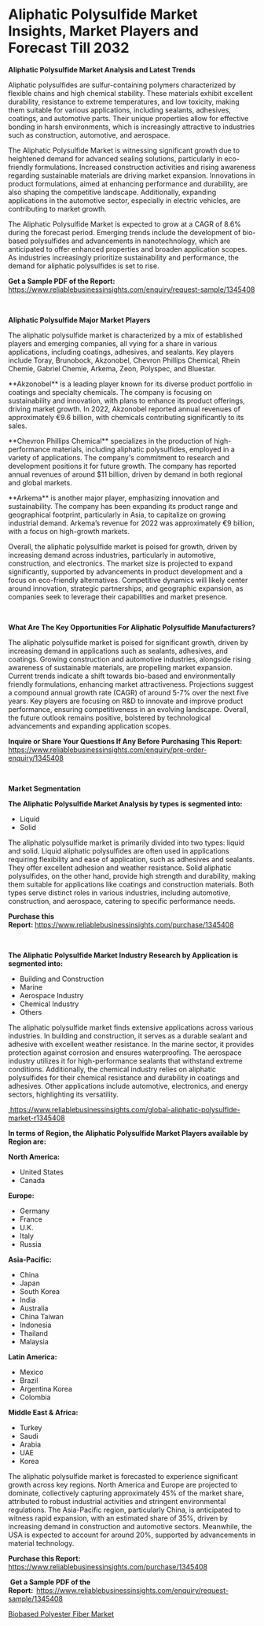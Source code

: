 <p><h1>Aliphatic Polysulfide Market Insights, Market Players and Forecast Till 2032</h1></p><p><strong>Aliphatic Polysulfide Market Analysis and Latest Trends</strong></p>
<p><p>Aliphatic polysulfides are sulfur-containing polymers characterized by flexible chains and high chemical stability. These materials exhibit excellent durability, resistance to extreme temperatures, and low toxicity, making them suitable for various applications, including sealants, adhesives, coatings, and automotive parts. Their unique properties allow for effective bonding in harsh environments, which is increasingly attractive to industries such as construction, automotive, and aerospace.</p><p>The Aliphatic Polysulfide Market is witnessing significant growth due to heightened demand for advanced sealing solutions, particularly in eco-friendly formulations. Increased construction activities and rising awareness regarding sustainable materials are driving market expansion. Innovations in product formulations, aimed at enhancing performance and durability, are also shaping the competitive landscape. Additionally, expanding applications in the automotive sector, especially in electric vehicles, are contributing to market growth.</p><p>The Aliphatic Polysulfide Market is expected to grow at a CAGR of 8.6% during the forecast period. Emerging trends include the development of bio-based polysulfides and advancements in nanotechnology, which are anticipated to offer enhanced properties and broaden application scopes. As industries increasingly prioritize sustainability and performance, the demand for aliphatic polysulfides is set to rise.</p></p>
<p><strong>Get a Sample PDF of the Report:&nbsp;</strong> <a href="https://www.reliablebusinessinsights.com/enquiry/request-sample/1345408?utm_campaign=2125&utm_medium=2&utm_source=Github&utm_content=ia&utm_term=02022025&utm_id=aliphatic-polysulfide">https://www.reliablebusinessinsights.com/enquiry/request-sample/1345408</a></p>
<p>&nbsp;</p>
<p><strong>Aliphatic Polysulfide Major Market Players</strong></p>
<p><p>The aliphatic polysulfide market is characterized by a mix of established players and emerging companies, all vying for a share in various applications, including coatings, adhesives, and sealants. Key players include Toray, Brunobock, Akzonobel, Chevron Phillips Chemical, Rhein Chemie, Gabriel Chemie, Arkema, Zeon, Polyspec, and Bluestar.</p><p>**Akzonobel** is a leading player known for its diverse product portfolio in coatings and specialty chemicals. The company is focusing on sustainability and innovation, with plans to enhance its product offerings, driving market growth. In 2022, Akzonobel reported annual revenues of approximately €9.6 billion, with chemicals contributing significantly to its sales.</p><p>**Chevron Phillips Chemical** specializes in the production of high-performance materials, including aliphatic polysulfides, employed in a variety of applications. The company's commitment to research and development positions it for future growth. The company has reported annual revenues of around $11 billion, driven by demand in both regional and global markets.</p><p>**Arkema** is another major player, emphasizing innovation and sustainability. The company has been expanding its product range and geographical footprint, particularly in Asia, to capitalize on growing industrial demand. Arkema’s revenue for 2022 was approximately €9 billion, with a focus on high-growth markets.</p><p>Overall, the aliphatic polysulfide market is poised for growth, driven by increasing demand across industries, particularly in automotive, construction, and electronics. The market size is projected to expand significantly, supported by advancements in product development and a focus on eco-friendly alternatives. Competitive dynamics will likely center around innovation, strategic partnerships, and geographic expansion, as companies seek to leverage their capabilities and market presence.</p></p>
<p>&nbsp;</p>
<p><strong>What Are The Key Opportunities For Aliphatic Polysulfide Manufacturers?</strong></p>
<p><p>The aliphatic polysulfide market is poised for significant growth, driven by increasing demand in applications such as sealants, adhesives, and coatings. Growing construction and automotive industries, alongside rising awareness of sustainable materials, are propelling market expansion. Current trends indicate a shift towards bio-based and environmentally friendly formulations, enhancing market attractiveness. Projections suggest a compound annual growth rate (CAGR) of around 5-7% over the next five years. Key players are focusing on R&D to innovate and improve product performance, ensuring competitiveness in an evolving landscape. Overall, the future outlook remains positive, bolstered by technological advancements and expanding application scopes.</p></p>
<p><strong>Inquire or Share Your Questions If Any Before Purchasing This Report:</strong> <a href="https://www.reliablebusinessinsights.com/enquiry/pre-order-enquiry/1345408?utm_campaign=2125&utm_medium=2&utm_source=Github&utm_content=ia&utm_term=02022025&utm_id=aliphatic-polysulfide">https://www.reliablebusinessinsights.com/enquiry/pre-order-enquiry/1345408</a></p>
<p>&nbsp;</p>
<p><strong>Market Segmentation</strong></p>
<p><strong>The Aliphatic Polysulfide Market Analysis by types is segmented into:</strong></p>
<p><ul><li>Liquid</li><li>Solid</li></ul></p>
<p><p>The aliphatic polysulfide market is primarily divided into two types: liquid and solid. Liquid aliphatic polysulfides are often used in applications requiring flexibility and ease of application, such as adhesives and sealants. They offer excellent adhesion and weather resistance. Solid aliphatic polysulfides, on the other hand, provide high strength and durability, making them suitable for applications like coatings and construction materials. Both types serve distinct roles in various industries, including automotive, construction, and aerospace, catering to specific performance needs.</p></p>
<p><strong>Purchase this Report:&nbsp;</strong><a href="https://www.reliablebusinessinsights.com/purchase/1345408?utm_campaign=2125&utm_medium=2&utm_source=Github&utm_content=ia&utm_term=02022025&utm_id=aliphatic-polysulfide">https://www.reliablebusinessinsights.com/purchase/1345408</a></p>
<p>&nbsp;</p>
<p><strong>The Aliphatic Polysulfide Market Industry Research by Application is segmented into:</strong></p>
<p><ul><li>Building and Construction</li><li>Marine</li><li>Aerospace Industry</li><li>Chemical Industry</li><li>Others</li></ul></p>
<p><p>The aliphatic polysulfide market finds extensive applications across various industries. In building and construction, it serves as a durable sealant and adhesive with excellent weather resistance. In the marine sector, it provides protection against corrosion and ensures waterproofing. The aerospace industry utilizes it for high-performance sealants that withstand extreme conditions. Additionally, the chemical industry relies on aliphatic polysulfides for their chemical resistance and durability in coatings and adhesives. Other applications include automotive, electronics, and energy sectors, highlighting its versatility.</p></p>
<p><a href="https://www.reliablebusinessinsights.com/global-aliphatic-polysulfide-market-r1345408?utm_campaign=2125&utm_medium=2&utm_source=Github&utm_content=ia&utm_term=02022025&utm_id=aliphatic-polysulfide">&nbsp;https://www.reliablebusinessinsights.com/global-aliphatic-polysulfide-market-r1345408</a></p>
<p><strong>In terms of Region, the Aliphatic Polysulfide Market Players available by Region are:</strong></p>
<p>
    <p> <strong> North America: </strong>
        <ul>
            <li>United States</li>
            <li>Canada</li>
        </ul>
        </p> 
    <p> <strong> Europe: </strong>
        <ul>
            <li>Germany</li>
            <li>France</li>
            <li>U.K.</li>
            <li>Italy</li>
            <li>Russia</li>
        </ul>
        </p> 
    <p> <strong> Asia-Pacific: </strong>
        <ul>
            <li>China</li>
            <li>Japan</li>
            <li>South Korea</li>
            <li>India</li>
            <li>Australia</li>
            <li>China Taiwan</li>
            <li>Indonesia</li>
            <li>Thailand</li>
            <li>Malaysia</li>
        </ul>
        </p> 
    <p> <strong> Latin America: </strong>
        <ul>
            <li>Mexico</li>
            <li>Brazil</li>
            <li>Argentina Korea</li>
            <li>Colombia</li>
        </ul>
        </p> 
    <p> <strong> Middle East & Africa: </strong>
        <ul>
            <li>Turkey</li>
            <li>Saudi</li>
            <li>Arabia</li>
            <li>UAE</li>
            <li>Korea</li>
        </ul>
    </p>
    </p>
<p><p>The aliphatic polysulfide market is forecasted to experience significant growth across key regions. North America and Europe are projected to dominate, collectively capturing approximately 45% of the market share, attributed to robust industrial activities and stringent environmental regulations. The Asia-Pacific region, particularly China, is anticipated to witness rapid expansion, with an estimated share of 35%, driven by increasing demand in construction and automotive sectors. Meanwhile, the USA is expected to account for around 20%, supported by advancements in material technology.</p></p>
<p><strong>Purchase this Report: </strong><a href="https://www.reliablebusinessinsights.com/purchase/1345408?utm_campaign=2125&utm_medium=2&utm_source=Github&utm_content=ia&utm_term=02022025&utm_id=aliphatic-polysulfide">https://www.reliablebusinessinsights.com/purchase/1345408</a></p>
<p>&nbsp;<strong>Get a Sample PDF of the Report:&nbsp;&nbsp;</strong><a href="https://www.reliablebusinessinsights.com/enquiry/request-sample/1345408?utm_campaign=2125&utm_medium=2&utm_source=Github&utm_content=ia&utm_term=02022025&utm_id=aliphatic-polysulfide">https://www.reliablebusinessinsights.com/enquiry/request-sample/1345408</a></p>
<p><strong></strong></p>
<p><p><a href="https://github.com/JubayerMia832/Market-Research-Report-List-1/blob/main/biobased-polyester-fiber-market.md?utm_campaign=2125&utm_medium=2&utm_source=Github&utm_content=ia&utm_term=02022025&utm_id=aliphatic-polysulfide">Biobased Polyester Fiber Market</a></p></p>